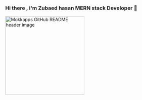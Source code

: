 ### Hi there , i'm Zubaed hasan MERN stack Developer 👋
<img  height="250" weight="full"  src="https://i.ibb.co.com/Kxpy45x5/4457758-2344359.jpg" alt="Mokkapps GitHub README header image">
